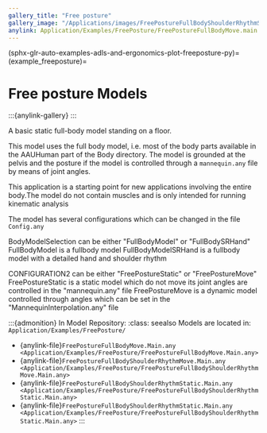 ```yaml
---
gallery_title: "Free posture"
gallery_image: "/Applications/images/FreePostureFullBodyShoulderRhythmStatic.webp"
anylink: Application/Examples/FreePosture/FreePostureFullBodyMove.main.any
---
```


(sphx-glr-auto-examples-adls-and-ergonomics-plot-freeposture-py)=
(example_freeposture)=
# Free posture Models


:::{anylink-gallery} 
:::


A basic static full-body model standing on a floor.


This model uses the full body model, i.e. most of the body parts available
in the AAUHuman part of the Body directory. The model is grounded at the
pelvis and the posture if the model is controlled through a `mannequin.any`
file by means of joint angles.



This application is a starting point for new applications involving the entire body.The model do not contain muscles and is only intended for running kinematic analysis

The model has several configurations which can be changed in the file `Config.any`

BodyModelSelection can be either "FullBodyModel"  or "FullBodySRHand"
FullBodyModel is a fullbody model
FullBodyModelSRHand is a fullbody model with a detailed hand and shoulder rhythm

CONFIGURATION2 can be either "FreePostureStatic" or "FreePostureMove"
FreePostureStatic is a static model which do not move its joint angles are controlled in the "mannequin.any" file
FreePostureMove is a dynamic model controlled through angles which can be set in the "MannequinInterpolation.any" file

:::{admonition} In Model Repository:
:class: seealso
Models are located in: `Application/Examples/FreePosture/`

* {anylink-file}`FreePostureFullBodyMove.Main.any <Application/Examples/FreePosture/FreePostureFullBodyMove.Main.any>`
* {anylink-file}`FreePostureFullBodyShoulderRhythmMove.Main.any <Application/Examples/FreePosture/FreePostureFullBodyShoulderRhythmMove.Main.any>`
* {anylink-file}`FreePostureFullBodyShoulderRhythmStatic.Main.any <Application/Examples/FreePosture/FreePostureFullBodyShoulderRhythmStatic.Main.any>`
* {anylink-file}`FreePostureFullBodyShoulderRhythmStatic.Main.any <Application/Examples/FreePosture/FreePostureFullBodyShoulderRhythmStatic.Main.any>`
:::
